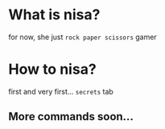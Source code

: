 # What is nisa?
for now, she just `rock paper scissors` gamer
# How to nisa?
first and very first... `secrets` tab
## More commands soon...